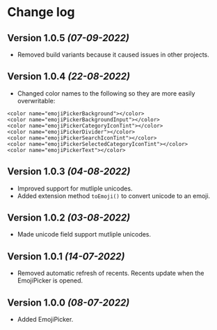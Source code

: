 # Change log

Version 1.0.5 *(07-09-2022)*
----------------------------
* Removed build variants because it caused issues in other projects.

Version 1.0.4 *(22-08-2022)*
----------------------------
* Changed color names to the following so they are more easily overwritable:
```
<color name="emojiPickerBackground"></color>
<color name="emojiPickerBackgroundInput"></color>
<color name="emojiPickerCategoryIconTint"></color>
<color name="emojiPickerDivider"></color>
<color name="emojiPickerSearchIconTint"></color>
<color name="emojiPickerSelectedCategoryIconTint"></color>
<color name="emojiPickerText"></color>
```

Version 1.0.3 *(04-08-2022)*
----------------------------
* Improved support for mutliple unicodes.
* Added extension method `toEmoji()` to convert unicode to an emoji.

Version 1.0.2 *(03-08-2022)*
----------------------------
* Made unicode field support mutliple unicodes.

Version 1.0.1 *(14-07-2022)*
----------------------------
* Removed automatic refresh of recents. Recents update when the EmojiPicker is opened.

Version 1.0.0 *(08-07-2022)*
----------------------------
* Added EmojiPicker.
